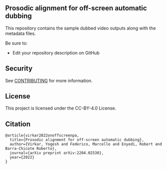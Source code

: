 ## Prosodic alignment for off-screen automatic dubbing

This repository contains the sample dubbed video outputs along with the metadata files. 

Be sure to:

* Edit your repository description on GitHub

## Security

See [CONTRIBUTING](CONTRIBUTING.md#security-issue-notifications) for more information.

## License

This project is licensed under the CC-BY-4.0 License.

## Citation
```
@article{virkar2022onoffscreenpa,
  title={Prosodic alignment for off-screen automatic dubbing},
  author={Virkar, Yogesh and Federico, Marcello and Enyedi, Robert and Barra-Chicote Roberto},
  journal={arXiv preprint arXiv:2204.02530},
  year={2022}
}
```
